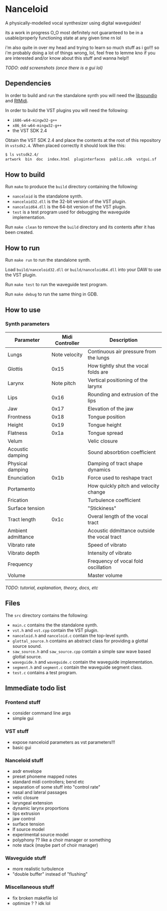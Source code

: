 # Nanceloid

A physically-modelled vocal synthesizer using digital waveguides!

its a work in progress O_O
most definitely not guaranteed to be in a usable/properly functioning state at any given time rn lol

i'm also quite in over my head and trying to learn so much stuff as i go!!! so i'm probably doing a lot of things wrong, lol, feel free to lemme kno if you are interested and/or know about this stuff and wanna help!!

_TODO: add screenshots (once there is a gui lol)_

## Dependencies

In order to build and run the standalone synth you will need the [libsoundio](http://libsound.io/) and [RtMidi](https://github.com/thestk/rtmidi).

In order to build the VST plugins you will need the following:
- `i686-w64-mingw32-g++`
- `x86_64-w64-mingw32-g++`
- the VST SDK 2.4

Obtain the VST SDK 2.4 and place the contents at the root of this repository in `vstsdk2.4`.
When placed correctly it should look like this:
```bash
$ ls vstsdk2.4/
artwork  bin  doc  index.html  pluginterfaces  public.sdk  vstgui.sf
```

## How to build

Run `make` to produce the `build` directory containing the following:
- `nanceloid` is the standalone synth.
- `nanceloid32.dll` is the 32-bit version of the VST plugin.
- `nanceloid64.dll` is the 64-bit version of the VST plugin.
- `test` is a test program used for debugging the waveguide implementation.

Run `make clean` to remove the `build` directory and its contents after it has been created.

## How to run

Run `make run` to run the standalone synth.

Load `build/nanceloid32.dll` or `build/nanceloid64.dll` into your DAW to use the VST plugin.

Run `make test` to run the waveguide test program.

Run `make debug` to run the same thing in GDB.

## How to use

### Synth parameters

| Parameter          | Midi Controller | Description                                 |
|--------------------|-----------------|---------------------------------------------|
| Lungs              | Note velocity   | Continuous air pressure from the lungs      |
| Glottis            | 0x15            | How tightly shut the vocal folds are        |
| Larynx             | Note pitch      | Vertical positioning of the larynx          |
| Lips               | 0x16            | Rounding and extrusion of the lips          |
| Jaw                | 0x17            | Elevation of the jaw                        |
| Frontness          | 0x18            | Tongue position                             |
| Height             | 0x19            | Tongue height                               |
| Flatness           | 0x1a            | Tongue spread                               |
| Velum              |                 | Velic closure                               |
| Acoustic damping   |                 | Sound absorbtion coefficient                |
| Physical damping   |                 | Damping of tract shape dynamics             |
| Enunciation        | 0x1b            | Force used to reshape tract                 |
| Portamento         |                 | How quickly pitch and velocity change       |
| Frication          |                 | Turbulence coefficient                      |
| Surface tension    |                 | "Stickiness"                                |
| Tract length       | 0x1c            | Overal length of the vocal tract            |
| Ambient admittance |                 | Acoustic ddmittance outside the vocal tract |
| Vibrato rate       |                 | Speed of vibrato                            |
| Vibrato depth      |                 | Intensity of vibrato                        |
| Frequency          |                 | Frequency of vocal fold oscillation         |
| Volume             |                 | Master volume                               |

_TODO: tutorial, explanation, theory, docs, etc_

## Files

The `src` directory contains the following:
- `main.c` contains the the standalone synth.
- `vst.h` and `vst.cpp` contain the VST plugin.
- `nanceloid.h` and `nanceloid.c` contain the top-level synth.
- `glottal_source.h` contains an abstract class for providing a glottal source sound.
- `saw_source.h` and `saw_source.cpp` contain a simple saw wave based glottal source.
- `waveguide.h` and `waveguide.c` contain the waveguide implementation.
- `segment.h` and `segment.c` contain the waveguide segment class.
- `test.c` contains a test program.

## Immediate todo list

### Frontend stuff
- consider command line args
- simple gui

### VST stuff
- expose nanceloid parameters as vst parameters!!!
- basic gui

### Nanceloid stuff
- asdr envelope
- preset phoneme mapped notes
- standard midi controllers; bend etc
- separation of some stuff into "control rate"
- nasal and lateral passages
- velic closure
- laryngeal extension
- dynamic larynx proportions
- lips extrusion
- jaw control
- surface tension
- lf source model
- experimental source model
- polyphony ?? like a choir manager or something
- note stack (maybe part of choir manager)

### Waveguide stuff
- more realistic turbulence
- "double buffer" instead of "flushing"

### Miscellaneous stuff
- fix broken makefile lol
- optimize ? ? idk lol

